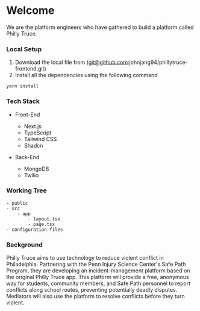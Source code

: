 # Welcome

We are the platform engineers who have gathered to build a platform called Philly Truce.

### Local Setup

1. Download the local file from (git@github.com:johnjang94/phillytruce-frontend.git)
2. Install all the dependencies using the following command

```
yarn install
```

### Tech Stack

- Front-End

  - Next.js
  - TypeScript
  - Tailwind CSS
  - Shadcn

- Back-End
  - MongoDB
  - Twilio

### Working Tree

```
- public
- src
    - app
        - layout.tsx
        - page.tsx
- configuration files
```

### Background

Philly Truce aims to use technology to reduce violent conflict in Philadelphia. Partnering with the Penn Injury Science Center's Safe Path Program, they are developing an incident-management platform based on the original Philly Truce app. This platform will provide a free, anonymous way for students, community members, and Safe Path personnel to report conflicts along school routes, preventing potentially deadly disputes. Mediators will also use the platform to resolve conflicts before they turn violent.
